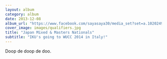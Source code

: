 ```yaml
---
layout: album
category: album
date: 2013-12-08
album_url: "https://www.facebook.com/sayasaya30/media_set?set=a.10202499930877449.1073741841.1170412567&type=1"
cover_image: images/qualifiers.jpg
title: "Japan Mixed & Masters Nationals"
subtitle: "IKU's going to WUCC 2014 in Italy!"
---
```


Doop de doop de doo.